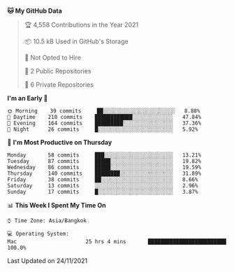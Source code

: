 <!--START_SECTION:waka-->
**🐱 My GitHub Data** 

> 🏆 4,558 Contributions in the Year 2021
 > 
> 📦 10.5 kB Used in GitHub's Storage 
 > 
> 🚫 Not Opted to Hire
 > 
> 📜 2 Public Repositories 
 > 
> 🔑 6 Private Repositories  
 > 
**I'm an Early 🐤** 

```text
🌞 Morning    39 commits     ██░░░░░░░░░░░░░░░░░░░░░░░   8.88% 
🌆 Daytime    210 commits    ████████████░░░░░░░░░░░░░   47.84% 
🌃 Evening    164 commits    █████████░░░░░░░░░░░░░░░░   37.36% 
🌙 Night      26 commits     █░░░░░░░░░░░░░░░░░░░░░░░░   5.92%

```
📅 **I'm Most Productive on Thursday** 

```text
Monday       58 commits     ███░░░░░░░░░░░░░░░░░░░░░░   13.21% 
Tuesday      87 commits     █████░░░░░░░░░░░░░░░░░░░░   19.82% 
Wednesday    86 commits     █████░░░░░░░░░░░░░░░░░░░░   19.59% 
Thursday     140 commits    ████████░░░░░░░░░░░░░░░░░   31.89% 
Friday       38 commits     ██░░░░░░░░░░░░░░░░░░░░░░░   8.66% 
Saturday     13 commits     ░░░░░░░░░░░░░░░░░░░░░░░░░   2.96% 
Sunday       17 commits     █░░░░░░░░░░░░░░░░░░░░░░░░   3.87%

```


📊 **This Week I Spent My Time On** 

```text
⌚︎ Time Zone: Asia/Bangkok

💻 Operating System: 
Mac                      25 hrs 4 mins       █████████████████████████   100.0%

```


 Last Updated on 24/11/2021
<!--END_SECTION:waka-->